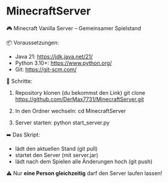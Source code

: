 # MinecraftServer


🎮 Minecraft Vanilla Server – Gemeinsamer Spielstand

📦 Voraussetzungen:
- Java 21: https://jdk.java.net/21/
- Python 3.10+: https://www.python.org/
- Git: https://git-scm.com/

📁 Schritte:
1. Repository klonen (du bekommst den Link)
   git clone https://github.com/DerMax7731/MinecraftServer.git

2. In den Ordner wechseln:
   cd MinecraftServer

3. Server starten:
   python start_server.py

➡️ Das Skript:
- lädt den aktuellen Stand (git pull)
- startet den Server (mit server.jar)
- lädt nach dem Spielen alle Änderungen hoch (git push)

⚠️ Nur **eine Person gleichzeitig** darf den Server laufen lassen!
